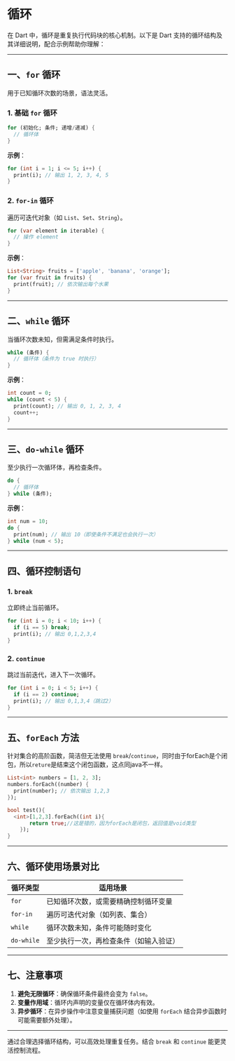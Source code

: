 # 循环

在 Dart 中，循环是重复执行代码块的核心机制。以下是 Dart 支持的循环结构及其详细说明，配合示例帮助你理解：

---

## 一、`for` 循环

用于已知循环次数的场景，语法灵活。

### 1. 基础 `for` 循环

```dart
for (初始化; 条件; 递增/递减) {
  // 循环体
}
```

**示例**：

```dart
for (int i = 1; i <= 5; i++) {
  print(i); // 输出 1, 2, 3, 4, 5
}
```

### 2. `for-in` 循环

遍历可迭代对象（如 `List`、`Set`、`String`）。

```dart
for (var element in iterable) {
  // 操作 element
}
```

**示例**：

```dart
List<String> fruits = ['apple', 'banana', 'orange'];
for (var fruit in fruits) {
  print(fruit); // 依次输出每个水果
}
```

---

## 二、`while` 循环

当循环次数未知，但需满足条件时执行。

```dart
while (条件) {
  // 循环体（条件为 true 时执行）
}
```

**示例**：

```dart
int count = 0;
while (count < 5) {
  print(count); // 输出 0, 1, 2, 3, 4
  count++;
}
```

---

## 三、`do-while` 循环

至少执行一次循环体，再检查条件。

```dart
do {
  // 循环体
} while (条件);
```

**示例**：

```dart
int num = 10;
do {
  print(num); // 输出 10（即使条件不满足也会执行一次）
} while (num < 5);
```

---

## 四、循环控制语句

### 1. `break`

立即终止当前循环。

```dart
for (int i = 0; i < 10; i++) {
  if (i == 5) break;
  print(i); // 输出 0,1,2,3,4
}
```

### 2. `continue`

跳过当前迭代，进入下一次循环。

```dart
for (int i = 0; i < 5; i++) {
  if (i == 2) continue;
  print(i); // 输出 0,1,3,4（跳过2）
}
```

---

## 五、`forEach` 方法

针对集合的高阶函数，简洁但无法使用 `break`/`continue`，同时由于forEach是个闭包，所以`reture`是结束这个闭包函数，这点同java不一样。

```dart
List<int> numbers = [1, 2, 3];
numbers.forEach((number) {
  print(number); // 依次输出 1,2,3
});
```

```dart
bool test(){
  <int>[1,2,3].forEach((int i){
       return true;//这是错的，因为forEach是闭包，返回值是void类型
    }); 
}
```

---

## 六、循环使用场景对比

| 循环类型       | 适用场景                               |
|----------------|---------------------------------------|
| `for`          | 已知循环次数，或需要精确控制循环变量   |
| `for-in`       | 遍历可迭代对象（如列表、集合）         |
| `while`        | 循环次数未知，条件可能随时变化         |
| `do-while`     | 至少执行一次，再检查条件（如输入验证） |

---

## 七、注意事项

1. **避免无限循环**：确保循环条件最终会变为 `false`。
2. **变量作用域**：循环内声明的变量仅在循环体内有效。
3. **异步循环**：在异步操作中注意变量捕获问题（如使用 `forEach` 结合异步函数时可能需要额外处理）。

---

通过合理选择循环结构，可以高效处理重复任务。结合 `break` 和 `continue` 能更灵活控制流程。
